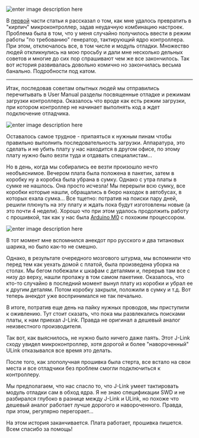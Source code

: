 
![enter image description here](https://habrastorage.org/files/1cc/989/7a6/1cc9897a66b04ab9af132751bd398718.jpeg)

В [первой](https://habrahabr.ru/post/308596/) части статьи я рассказал о том, как мне удалось превратить в "кирпич" микроконтроллер, задав неудачную комбинацию настроек. Проблема была в том, что у меня случайно получилось ввести в режим работы "по требованию" генератор, тактирующий ядро контроллера. При этом, отключалось все, в том числе и модуль отладки. Множество людей откликнулись на мою просьбу и дали мне несколько дельных советов и многие до сих пор спрашивают чем же все закончилось. Так вот история развивалась довольно комично но закончилась весьма банально. Подробности под катом.


----------

Итак, последовав советам опытных людей мы отправились перечитывать в User Manual разделы посвященные отладке и режимам загрузки контроллера. Оказалось что вроде как есть режим загрузки, при котором контроллер не начинает выполнять код а ждет подключение отладчика.

![enter image description here](https://habrastorage.org/files/b04/95c/b06/b0495cb0669945ebaa3173839aab3919.png)

Оставалось самое трудное - припаяться к нужным пинам чтобы правильно выполнить последовательность загрузки. Аппаратура, это сделать и не убить плату у нас находится в другом офисе, по этому плату нужно было везти туда и отдавать специалистам...

Но в день, когда мы собирались ее везти произошло нечто необъяснимое. Вечером плата была положена в пакетик, затем в коробку ну а коробка была убрана в сумку. Однако с утра платы в сумке не нашлось. Она просто исчезла! Мы перерыли всю сумку, все коробки которые нашли, обращались в бюро находок в автобусах, в которых ехала сумка... Все тщетно: потратив на поиски пару дней, решили плюнуть на эту плату и ждать пока будут изготовлены новые (а это почти 4 недели). Хорошо что при этом удалось продолжить работу с прошивкой, так как у нас была [Arduino M0](http://wiki.amperka.ru/%D0%BF%D1%80%D0%BE%D0%B4%D1%83%D0%BA%D1%82%D1%8B:arduinom0) с похожим процессором.

![enter image description here](https://habrastorage.org/files/3a6/8a4/40a/3a68a440ae2d4fc5820f6bf2b17709f0.jpg)

В тот момент мне вспомнился анекдот про русского и два титановых шарика, но было как-то не смешно.

Однако, в результате очередного мозгового штурма, мы вспомнили что перед тем как уехать домой с платой, была произведена уборка на столах. Мы бегом побежали к шкафам с деталями и, перерыв там все с низу до верху, нашли пропажу в том самом пакетике. Оказалось, что кто-то случайно в последний момент вынул плату из коробки и убрал ее к другим деталям. Потом коробку закрыли, положили в сумку и т.д. Вот теперь анекдот уже воспринимался не так печально.

В итоге, потратив еще день на пайку нужных проводов, мы приступили к оживлению. Тут стоит сказать, что пока мы развлекались поисками платы, к нам приехал J-Link. Правда не оригинал а дешевый аналог неизвестного производителя.

Так вот, как выяснилось, не нужно было ничего даже паять. Этот J-Link сходу увидел микроконтроллер, хотя дорогой и более "навороченный" ULink отказывался все время это делать.

После того, как злополучная прошивка была стерта, все встало на свои места и все отладчики без проблем смогли подключиться к контроллеру.

Мы предполагаем, что нас спасло то, что J-Link умеет тактировать модуль отладки сам в обход ядра. Я не знаю спецификации SWD и не разбирался глубоко в разнице между J-Link и ULink, но похоже что дешевый аналог работает лучше дорогого и навороченного. Правда, при этом, регулярно перегорает...

На этом история заканчивается. Плата работает, прошивка пишется. Всем спасибо за помощь!
